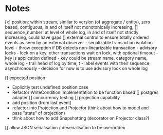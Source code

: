 Notes
=====

[x] position: within stream, similar to version (of aggregate / entity),
  zero based, contiguous, in and of itself not monotonically increasing,
[] sequence_number: at level of whole log, in and of itself not strictly increasing, could have gaps
[] external control to ensure totally ordered events as seen by an external
  observer
    - serializable transaction isolation level - throw exception if DB detects
      non-linearizable transaction
    - advisory locks - lock on a key, other transactions wait on lock, with
      optional timeout
       - key is application defined
       - key could be stream name, category name, whole log
    - trail head of log by time, t
    - label events with their sequence asynchronously
    - decision for now is to use advisory lock on whole log

[] expected position
  - Explicitly test undefined position case
  - Refactor WriteCondition implementation to be function based
[] postgres adapter
[] concurrency testing
[] projection capability
  - add position (from last event)
  - refactor into Projection and Projector (think about how to model and pass "state" of projection)
  - think about how to add Snapshotting (decorator on Projector class?)

[] allow JSON serialisation / deserialisation to be overridden